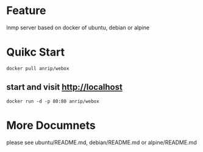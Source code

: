 # Feature

lnmp server based on docker of ubuntu, debian or alpine

# Quikc Start

```shell
docker pull anrip/webox
```

## start and visit <http://localhost>

```shell
docker run -d -p 80:80 anrip/webox
```

# More Documnets

please see ubuntu/README.md, debian/README.md or alpine/README.md
